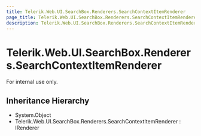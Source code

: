 ```yaml
---
title: Telerik.Web.UI.SearchBox.Renderers.SearchContextItemRenderer
page_title: Telerik.Web.UI.SearchBox.Renderers.SearchContextItemRenderer
description: Telerik.Web.UI.SearchBox.Renderers.SearchContextItemRenderer
---
```


# Telerik.Web.UI.SearchBox.Renderers.SearchContextItemRenderer

For internal use only.

## Inheritance Hierarchy

* System.Object
* Telerik.Web.UI.SearchBox.Renderers.SearchContextItemRenderer : IRenderer

